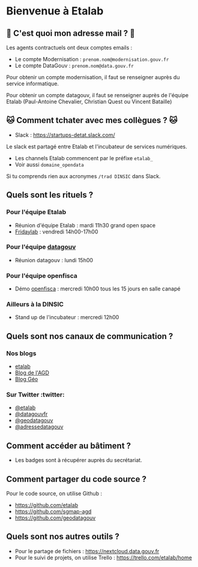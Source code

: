 # Bienvenue à Etalab

## :email: C'est quoi mon adresse mail ? :email:

Les agents contractuels ont deux comptes emails :

* Le compte Modernisation : `prenom.nom@modernisation.gouv.fr`
* Le compte DataGouv : `prenom.nom@data.gouv.fr`

Pour obtenir un compte modernisation, il faut se renseigner auprès du service informatique.

Pour obtenir un compte datagouv, il faut se renseigner auprès de l'équipe Etalab (Paul-Antoine Chevalier, Christian Quest ou Vincent Bataille)

## :cat: Comment tchater avec mes collègues ? :cat:

* Slack : https://startups-detat.slack.com/

Le slack est partagé entre Etalab et l'incubateur de services numériques. 

* Les channels Etalab commencent par le préfixe `etalab_` 
* Voir aussi `domaine_opendata`

Si tu comprends rien aux acronymes `/trad DINSIC` dans Slack.

## Quels sont les rituels ?

### Pour l'équipe Etalab  

* Réunion d'équipe Etalab : mardi 11h30 grand open space
* [Fridaylab](etalab/fridaylab) : vendredi 14h00-17h00

### Pour l'équipe [datagouv](https://www.data.gouv.fr/fr/) 

* Réunion datagouv : lundi 15h00 

### Pour l'équipe openfisca 

* Démo [openfisca](https://fr.openfisca.org/) : mercredi 10h00 tous les 15 jours en salle canapé 

### Ailleurs à la DINSIC 

* Stand up de l'incubateur : mercredi 12h00 

## Quels sont nos canaux de communication ? 

### Nos blogs 

* [etalab](http://etalab.gouv.fr/)
* [Blog de l'AGD](https://agd.data.gouv.fr/)
* [Blog Géo](https://blog.geo.data.gouv.fr)

### Sur Twitter :twitter:

* [@etalab](https://twitter.com/etalab)
* [@datagouvfr](https://twitter.com/datagouvfr)
* [@geodatagouv](https://twitter.com/geodatagouv)
* [@adressedatagouv](https://twitter.com/adressedatagouv)

## Comment accéder au bâtiment ?

- Les badges sont à récupérer auprès du secrétariat.

## Comment partager du code source ?

Pour le code source, on utilise Github : 

* https://github.com/etalab
* https://github.com/sgmap-agd
* https://github.com/geodatagouv

## Quels sont nos autres outils ? 

* Pour le partage de fichiers : https://nextcloud.data.gouv.fr
* Pour le suivi de projets, on utilise Trello : https://trello.com/etalab/home
